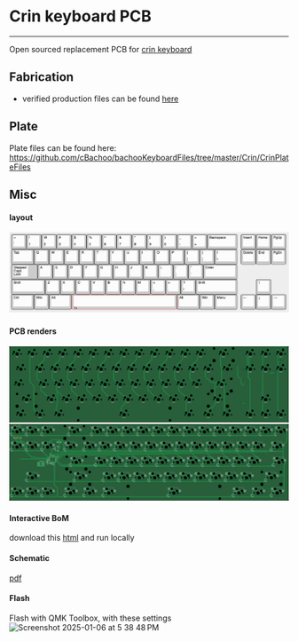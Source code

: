 # Crin keyboard PCB
-----------

Open sourced replacement PCB for [crin keyboard](https://cannonkeys.com/products/gb-crin-keyboard)

## Fabrication
* verified production files can be found [here](./pcb_production)

## Plate
Plate files can be found here:
https://github.com/cBachoo/bachooKeyboardFiles/tree/master/Crin/CrinPlateFiles

## Misc
#### layout
![](./documentation/layout.png)

#### PCB renders
![](<./documentation/crin custom layout-top.jpg>)
![](<./documentation/crin custom layout-bottom.jpg>)

#### Interactive BoM
download this [html](<./documentation/crin custom layout-ibom.html>) and run locally

#### Schematic
[pdf](<./documentation/crin custom layout-schematic.pdf>)


#### Flash
Flash with QMK Toolbox, with these settings
<img width="912" alt="Screenshot 2025-01-06 at 5 38 48 PM" src="https://github.com/user-attachments/assets/f1f1f709-6fb7-4f77-b47b-9708dad94153" />
